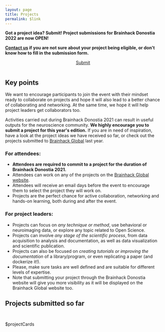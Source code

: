 ```yaml
---
layout: page
title: Projects
permalink: $link
---
```


**Got a project idea? Submit! Project submissions for Brainhack Donostia 2022 are now OPEN!** 

**[Contact us](https://brainhack-donostia.github.io/contact/) if you are not sure about your project being eligible, or don't know how to fill in the submission form.**

<center style="padding-bottom: 1em;"><a class="submission-button" href="https://forms.gle/uRAKhhL2xRjqTgwK6" target="_blank">Submit</a></center>

## Key points

We want to encourage participants to join the event with their mindset ready to collaborate on projects and hope it will also lead to a better chance of collaborating and networking. At the same time, we hope it will help project leaders get collaborators too.

Activities carried out during Brainhack Donostia 2021 can result in useful outputs for the neuroscience community. **We highly encourage you to submit a project for this year's edition.** If you are in need of inspiration, have a look at the project ideas we have received so far, or check out the projects submitted to <a href="https://brainhack.org/global2020/projects" target="_blank">Brainhack Global</a> last year.

### For attendees:

- **Attendees are required to commit to a project for the duration of Brainhack Donostia 2021.**
- Attendees can work on any of the projects on the <a href="https://brainhack.org/global2021/projects" target="_blank">Brainhack Global website</a>.
- Attendees will receive an email days before the event to encourage them to select the project they will work on.
- Projects are the perfect chance for active collaboration, networking and hands-on learning, both during and after the event.

### For project leaders:

- Projects can focus on _any technique or method_, use behavioral or neuroimaging data, or explore any topic related to Open Science.
- Projects can involve _any stage of the scientific process_, from data acquisition to analysis and documentation, as well as data visualization and scientific publication.
- Projects can also be focused on _creating tutorials or improving the documentation_ of a library/program, or even replicating a paper (and dockerize it!).
- Please, make sure tasks are well defined and are suitable for different levels of expertise.
- Note that submitting your project through the Brainhack Donostia website will give you more visibility as it will be displayed on the Brainhack Global website too.

## Projects submitted so far

<div class="post-list" itemscope="" itemtype="http://schema.org/Blog" style="padding-top: 1em !important;">

$projectCards

</div>
